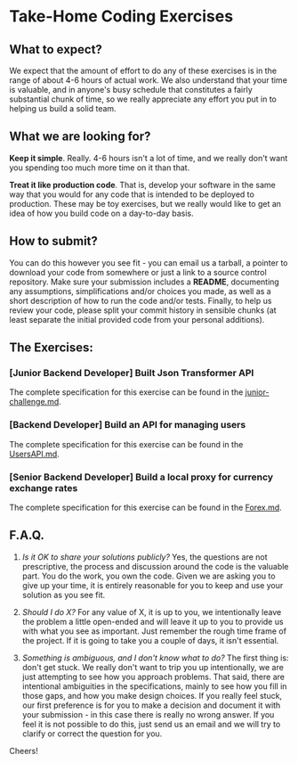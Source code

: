 # Take-Home Coding Exercises

## What to expect?
We expect that the amount of effort to do any of these exercises is in the range of about 4-6 hours of actual work. 
We also understand that your time is valuable, and in anyone's busy schedule that constitutes a fairly substantial chunk of time, so we really appreciate any effort you put in to helping us build a solid team.

## What we are looking for?
**Keep it simple**. Really. 4-6 hours isn't a lot of time, and we really don't want you spending too much more time on it than that.

**Treat it like production code**. That is, develop your software in the same way that you would for any code that is intended 
to be deployed to production. These may be toy exercises, but we really would like to get an idea of how you build code on a day-to-day basis.

## How to submit?
You can do this however you see fit - you can email us a tarball, a pointer to download your code from somewhere or just a link to a source control repository.
Make sure your submission includes a **README**, documenting any assumptions, simplifications and/or choices you made, 
as well as a short description of how to run the code and/or tests. Finally, to help us review your code, 
please split your commit history in sensible chunks (at least separate the initial provided code from your personal additions).

## The Exercises:

### [Junior Backend Developer] Built Json Transformer API
The complete specification for this exercise can be found in the [junior-challenge.md](junior/junior-challenge.md).

### [Backend Developer] Build an API for managing users
The complete specification for this exercise can be found in the [UsersAPI.md](users/UsersAPI.md).

### [Senior Backend Developer] Build a local proxy for currency exchange rates

The complete specification for this exercise can be found in the [Forex.md](forex/Forex.md).

## F.A.Q.
1) _Is it OK to share your solutions publicly?_
Yes, the questions are not prescriptive, the process and discussion around the code is the valuable part. 
You do the work, you own the code. Given we are asking you to give up your time, it is entirely reasonable for you to keep and use your solution as you see fit.

2) _Should I do X?_
For any value of X, it is up to you, we intentionally leave the problem a little open-ended and will leave it up to you
 to provide us with what you see as important. Just remember the rough time frame of the project. 
 If it is going to take you a couple of days, it isn't essential.

3) _Something is ambiguous, and I don't know what to do?_
The first thing is: don't get stuck. We really don't want to trip you up intentionally, we are just attempting to see
 how you approach problems. That said, there are intentional ambiguities in the specifications, mainly to 
 see how you fill in those gaps, and how you make design choices. If you really feel stuck, our first preference is 
 for you to make a decision and document it with your submission - in this case there is really no wrong answer. 
 If you feel it is not possible to do this, just send us an email and we will try to clarify or correct the question for you.

Cheers!
